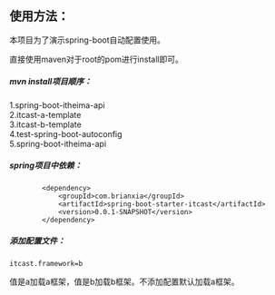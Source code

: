 ## 使用方法：
本项目为了演示spring-boot自动配置使用。

直接使用maven对于root的pom进行install即可。
##### mvn install项目顺序：
1.spring-boot-itheima-api  
2.itcast-a-template  
3.itcast-b-template  
4.test-spring-boot-autoconfig  
5.spring-boot-itheima-api

##### spring项目中依赖： 
````
        <dependency>
            <groupId>com.brianxia</groupId>
            <artifactId>spring-boot-starter-itcast</artifactId>
            <version>0.0.1-SNAPSHOT</version>
        </dependency>
````

##### 添加配置文件：

````
itcast.framework=b
````
值是a加载a框架，值是b加载b框架。不添加配置默认加载a框架。
